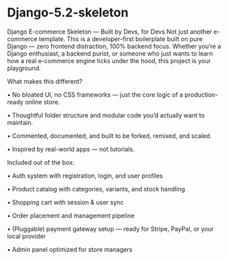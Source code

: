 # Django-5.2-skeleton
Django E-commerce Skeleton — Built by Devs, for Devs
Not just another e-commerce template. This is a developer-first boilerplate built on pure Django — zero frontend distraction, 100% backend focus.
Whether you’re a Django enthusiast, a backend purist, or someone who just wants to learn how a real e-commerce engine ticks under the hood, this project is your playground.

What makes this different?

• No bloated UI, no CSS frameworks — just the core logic of a production-ready online store.

• Thoughtful folder structure and modular code you’d actually want to maintain.

• Commented, documented, and built to be forked, remixed, and scaled.

• Inspired by real-world apps — not tutorials.

Included out of the box:

• Auth system with registration, login, and user profiles

• Product catalog with categories, variants, and stock handling

• Shopping cart with session & user sync

• Order placement and management pipeline

• (Pluggable) payment gateway setup — ready for Stripe, PayPal, or your local provider

• Admin panel optimized for store managers
